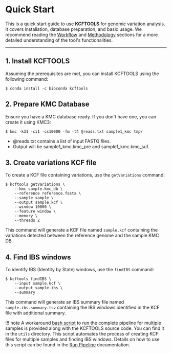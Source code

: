 # Quick Start

This is a quick start guide to use **KCFTOOLS** for genomic variation analysis. It covers installation, database preparation, and basic usage. We recommend reading the [Workflow](general/workflow.md) and [Methodology](general/methodology.md) sections for a more detailed understanding of the tool's functionalities.

---

## 1. Install KCFTOOLS

Assuming the prerequisites are met, you can install KCFTOOLS using the following command:

    $ conda install -c bioconda kcftools

## 2. Prepare KMC Database

Ensure you have a KMC database ready. If you don't have one, you can create it using KMC3:

    $ kmc -k31 -ci1 -cs10000 -fm -t4 @reads.txt sample1_kmc tmp/

- @reads.txt contains a list of input FASTQ files.
- Output will be sample1_kmc.kmc_pre and sample1_kmc.kmc_suf.

## 3. Create variations KCF file
To create a KCF file containing variations, use the `getVariations` command:

    $ kcftools getVariations \
        --kmc sample.kmc_db \
        --reference reference.fasta \
        --sample sample \
        --output sample.kcf \
        --window 10000 \
        --feature window \
        --memory \
        --threads 2

This command will generate a KCF file named `sample.kcf` containing the variations detected between the reference genome and the sample KMC DB.

## 4. Find IBS windows
To identify IBS (Identity by State) windows, use the `findIBS` command:

    $ kcftools findIBS \
        --input sample.kcf \
        --output sample.ibs \
        --summary

This command will generate an IBS summary file named `sample.ibs.summary.tsv` containing the IBS windows identified in the KCF file with additional summary.

!!! note
    A workaround [bash script](https://github.com/sivasubramanics/kcftools/blob/main/utils/run_kcftools.sh) to run the complete pipeline for multiple samples is provided along with the KCFTOOLS source code. You can find it in the `utils` directory. This script automates the process of creating KCF files for multiple samples and finding IBS windows. Details on how to use this script can be found in the [Run Pipeline](usage/pipeline.md) documentation.


